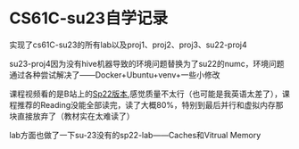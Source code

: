 # CS61C-su23自学记录

实现了cs61C-su23的所有lab以及proj1、proj2、proj3、su22-proj4

su23-proj4因为没有hive机器导致的环境问题替换为了su22的numc，环境问题通过各种尝试解决了——Docker+Ubuntu+venv+一些小修改

课程视频看的是B站上的[Sp22版本](https://www.bilibili.com/video/BV15W4y1S7Lc),感觉质量不太行（也可能是我英语太差了），课程推荐的Reading没能全部读完，读了大概80%，特别到最后并行和虚拟内存那块直接放弃了（教材实在太难读了）

lab方面也做了一下su-23没有的sp22-lab——Caches和Vitrual Memory
